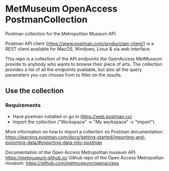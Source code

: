 # MetMuseum OpenAccess PostmanCollection

Postman collection for the Metropolitan Museum API.

Postman API client (https://www.postman.com/product/api-client/) is a REST client available for MacOS, Windows, Linux & via web interface. 

This repo is a collection of the API endpoints the OpenAccess MetMuseum provide to anybody who wants to browse their piece of arts.
The collection provides a list of all the endpoints available, but also all the query parameters you can choose from to filter on the results.

## Use the collection
### Requirements

- Have postman installed or go to https://web.postman.co/
- Import the collection ("Workspace" -> "My workspace" -> "Import")

More information on how to import a collection on Postman documentation: https://learning.postman.com/docs/getting-started/importing-and-exporting-data/#importing-data-into-postman

Documentation of the Open Access Metropolitan museum API: https://metmuseum.github.io/
Github repo of the Open Access Metropolitan museum: https://github.com/metmuseum/openaccess
